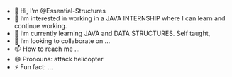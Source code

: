 - 👋 Hi, I’m @Essential-Structures
- 👀 I’m interested in working in a JAVA INTERNSHIP where I can learn and continue working.
- 🌱 I’m currently learning JAVA and DATA STRUCTURES. Self taught,
- 💞️ I’m looking to collaborate on ...
- 📫 How to reach me ...
- 😄 Pronouns: attack helicopter
- ⚡ Fun fact: ...

<!---
Essential-Structures/Essential-Structures is a ✨ special ✨ repository because its `README.md` (this file) appears on your GitHub profile.
You can click the Preview link to take a look at your changes.
--->
